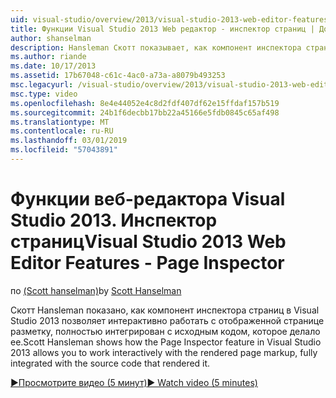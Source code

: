 ```yaml
---
uid: visual-studio/overview/2013/visual-studio-2013-web-editor-features-page-inspector
title: Функции Visual Studio 2013 Web редактор - инспектор страниц | Документация Майкрософт
author: shanselman
description: Hansleman Скотт показывает, как компонент инспектора страниц в Visual Studio 2013 позволяет интерактивно работать с отображенной странице разметку, полностью интегрированный w...
ms.author: riande
ms.date: 10/17/2013
ms.assetid: 17b67048-c61c-4ac0-a73a-a8079b493253
msc.legacyurl: /visual-studio/overview/2013/visual-studio-2013-web-editor-features-page-inspector
msc.type: video
ms.openlocfilehash: 8e4e44052e4c8d2fdf407df62e15ffdaf157b519
ms.sourcegitcommit: 24b1f6decbb17bb22a45166e5fdb0845c65af498
ms.translationtype: MT
ms.contentlocale: ru-RU
ms.lasthandoff: 03/01/2019
ms.locfileid: "57043891"
---
```

<a name="visual-studio-2013-web-editor-features---page-inspector"></a><span data-ttu-id="adcdb-103">Функции веб-редактора Visual Studio 2013. Инспектор страниц</span><span class="sxs-lookup"><span data-stu-id="adcdb-103">Visual Studio 2013 Web Editor Features - Page Inspector</span></span>
====================
<span data-ttu-id="adcdb-104">по [(Scott hanselman)](https://github.com/shanselman)</span><span class="sxs-lookup"><span data-stu-id="adcdb-104">by [Scott Hanselman](https://github.com/shanselman)</span></span>

<span data-ttu-id="adcdb-105">Скотт Hansleman показано, как компонент инспектора страниц в Visual Studio 2013 позволяет интерактивно работать с отображенной странице разметку, полностью интегрирован с исходным кодом, которое делало ее.</span><span class="sxs-lookup"><span data-stu-id="adcdb-105">Scott Hansleman shows how the Page Inspector feature in Visual Studio 2013 allows you to work interactively with the rendered page markup, fully integrated with the source code that rendered it.</span></span>

[<span data-ttu-id="adcdb-106">&#9654;Просмотрите видео (5 минут)</span><span class="sxs-lookup"><span data-stu-id="adcdb-106">&#9654; Watch video (5 minutes)</span></span>](https://channel9.msdn.com/Blogs/ASP-NET-Site-Videos/visual-studio-2013-web-editor-features-page-inspector)
